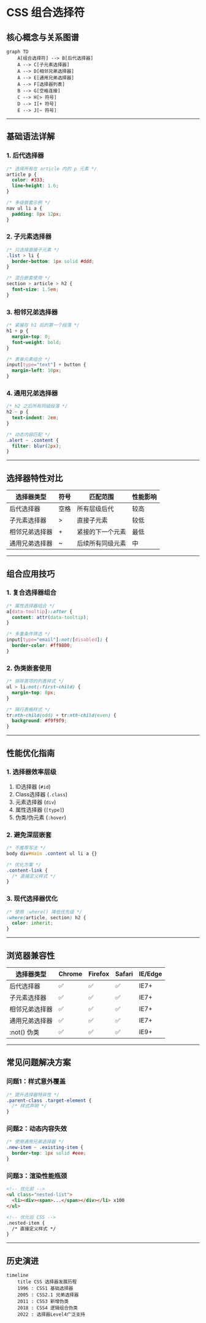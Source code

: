 # CSS 组合选择符

## 核心概念与关系图谱
```mermaid
graph TD
    A[组合选择符] --> B[后代选择器]
    A --> C[子元素选择器]
    A --> D[相邻兄弟选择器]
    A --> E[通用兄弟选择器]
    A --> F[选择器列表]
    B --> G[空格连接]
    C --> H[> 符号]
    D --> I[+ 符号]
    E --> J[~ 符号]
```

---

## 基础语法详解

### 1. 后代选择器
```css
/* 选择所有在 article 内的 p 元素 */
article p {
  color: #333;
  line-height: 1.6;
}

/* 多级嵌套示例 */
nav ul li a {
  padding: 8px 12px;
}
```

### 2. 子元素选择器
```css
/* 只选择直接子元素 */
.list > li {
  border-bottom: 1px solid #ddd;
}

/* 混合嵌套使用 */
section > article > h2 {
  font-size: 1.5em;
}
```

### 3. 相邻兄弟选择器
```css
/* 紧接在 h1 后的第一个段落 */
h1 + p {
  margin-top: 0;
  font-weight: bold;
}

/* 表单元素组合 */
input[type="text"] + button {
  margin-left: 10px;
}
```

### 4. 通用兄弟选择器
```css
/* h2 之后所有同级段落 */
h2 ~ p {
  text-indent: 2em;
}

/* 动态内容匹配 */
.alert ~ .content {
  filter: blur(2px);
}
```

---

## 选择器特性对比
| 选择器类型        | 符号 | 匹配范围           | 性能影响 |
|-------------------|------|--------------------|----------|
| 后代选择器        | 空格 | 所有层级后代       | 较高     |
| 子元素选择器      | >    | 直接子元素         | 较低     |
| 相邻兄弟选择器    | +    | 紧接的下一个元素   | 最低     |
| 通用兄弟选择器    | ~    | 后续所有同级元素   | 中       |

---

## 组合应用技巧

### 1. 复合选择器组合
```css
/* 属性选择器组合 */
a[data-tooltip]::after {
  content: attr(data-tooltip);
}

/* 多重条件筛选 */
input[type="email"]:not([disabled]) {
  border-color: #ff9800;
}
```

### 2. 伪类嵌套使用
```css
/* 排除首项的列表样式 */
ul > li:not(:first-child) {
  margin-top: 8px;
}

/* 隔行表格样式 */
tr:nth-child(odd) + tr:nth-child(even) {
  background: #f9f9f9;
}
```

---

## 性能优化指南

### 1. 选择器效率层级

1. ID选择器 (`#id`)
2. Class选择器 (`.class`)
3. 元素选择器 (`div`)
4. 属性选择器 (`[type]`)
5. 伪类/伪元素 (`:hover`)

### 2. 避免深层嵌套
```css
/* 不推荐写法 */
body div#main .content ul li a {}

/* 优化方案 */
.content-link {
  /* 直接定义样式 */
}
```

### 3. 现代选择器优化
```css
/* 使用 :where() 降低优先级 */
:where(article, section) h2 {
  color: inherit;
}
```

---

## 浏览器兼容性
| 选择器类型       | Chrome | Firefox | Safari | IE/Edge  |
|------------------|--------|---------|--------|----------|
| 后代选择器       | ✅      | ✅       | ✅      | IE7+     |
| 子元素选择器     | ✅      | ✅       | ✅      | IE7+     |
| 相邻兄弟选择器   | ✅      | ✅       | ✅      | IE7+     |
| 通用兄弟选择器   | ✅      | ✅       | ✅      | IE7+     |
| :not() 伪类      | ✅      | ✅       | ✅      | IE9+     |

---

## 常见问题解决方案

### 问题1：样式意外覆盖
```css
/* 提升选择器特异性 */
.parent-class .target-element {
  /* 样式声明 */
}
```

### 问题2：动态内容失效
```css
/* 使用通用兄弟选择器 */
.new-item ~ .existing-item {
  border-top: 1px solid #eee;
}
```

### 问题3：渲染性能瓶颈
```html
<!-- 优化前 -->
<ul class="nested-list">
  <li><div><span>...</span></div></li> x100
</ul>

<!-- 优化后 CSS -->
.nested-item {
  /* 直接定义样式 */
}
```

---

## 历史演进
```mermaid
timeline
    title CSS 选择器发展历程
    1996 : CSS1 基础选择器
    2005 : CSS2.1 兄弟选择器
    2011 : CSS3 新增伪类
    2018 : CSS4 逻辑组合伪类
    2022 : 选择器Level4广泛支持
```